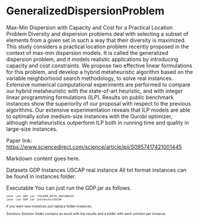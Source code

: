 # GeneralizedDispersionProblem
Max-Min Dispersion with Capacity and Cost for a Practical Location Problem
Diversity and dispersion problems deal with selecting a subset of elements from a given set in such a way that their diversity is maximized. This study considers a practical location problem recently proposed in the context of max-min dispersion models. It is called the generalized dispersion problem, and it models realistic applications by introducing capacity and cost constraints. We propose two effective linear formulations for this problem, and develop a hybrid metaheuristic algorithm based on the variable neighborhood search methodology, to solve real instances. Extensive numerical computational experiments are performed to compare our hybrid metaheuristic with the state-of-art heuristic, and with integer linear programming formulations (ILP). Results on public benchmark instances show the superiority of our proposal with respect to the previous algorithms. Our extensive experimentation reveals that ILP models are able to optimally solve medium-size instances with the Gurobi optimizer, although metaheuristics outperform ILP both in running time and quality in large-size instances.

Paper link: https://www.sciencedirect.com/science/article/pii/S0957417421001445
<div style="margin-right: 30px;">

Markdown content goes here.

</div>

Datasets
GDP Instances
USCAP real instance
All txt format instances can be found in instances folder.

Executable
You can just run the GDP.jar as follows.
<svg fill="none" viewBox="0 0 800 400" width="800" height="400" xmlns="http://www.w3.org/2000/svg">
  <foreignObject width="100%" height="100%">
    <div xmlns="http://www.w3.org/1999/xhtml">
      
    java -jar GDP.jar "FOLDER_WITH_INSTANCES"
    java -jar GDP.jar instances/USCAP
   
  </foreignObject>
</svg>

If you want new instances just replace folder instances.

Solutions
Solution folder contains an excel with the results and a folder with each solution per instance.



